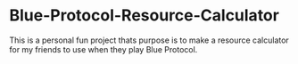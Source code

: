 # Blue-Protocol-Resource-Calculator
This is a personal fun project thats purpose is to make a resource calculator for my friends to use when they play Blue Protocol.

